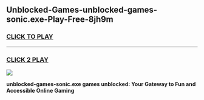 
## Unblocked-Games-unblocked-games-sonic.exe-Play-Free-8jh9m
<h3>
<a href="https://premium76.site?title=unblocked-games-sonic.exe&ref=18A">CLICK TO PLAY</a></h3>
<hr>

<h3>
<a href="https://premium76.site?title=unblocked-games-sonic.exe&ref=18A">CLICK 2 PLAY</a>
  
</h3>

<a href="https://premium76.site?title=unblocked-games-sonic.exe&ref=18A"><img src="https://clearcache.store/games.png"></a>


**unblocked-games-sonic.exe games unblocked: Your Gateway to Fun and Accessible Online Gaming**

